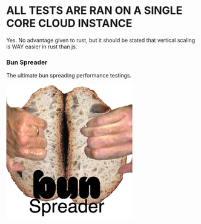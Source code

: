 # ALL TESTS ARE RAN ON A SINGLE CORE CLOUD INSTANCE
Yes.  No advantage given to rust, but it should be stated that vertical scaling
is WAY easier in rust than js.

### Bun Spreader
The ultimate bun spreading performance testings.

![Spreading Buns](./buns.png)


